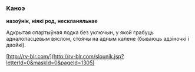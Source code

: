 ### Каноэ
**назоўнік, ніякі род, нескланяльнае**

Адкрытая спартыўная лодка без уключын, у якой грабуць адналопасцевым вяслом, стоячы на адным калене (бываюць адзіночкі і двойкі).

<a rel="author">[http://rv-blr.com/](http://rv-blr.com/slounik.jsp?letterId=0&maskId=0&pageId=1305)</a>
